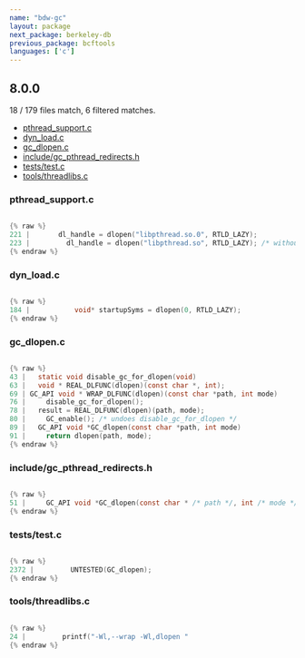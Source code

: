 ```yaml
---
name: "bdw-gc"
layout: package
next_package: berkeley-db
previous_package: bcftools
languages: ['c']
---
```

## 8.0.0
18 / 179 files match, 6 filtered matches.

 - [pthread_support.c](#pthread_supportc)
 - [dyn_load.c](#dyn_loadc)
 - [gc_dlopen.c](#gc_dlopenc)
 - [include/gc_pthread_redirects.h](#includegc_pthread_redirectsh)
 - [tests/test.c](#teststestc)
 - [tools/threadlibs.c](#toolsthreadlibsc)

### pthread_support.c

```c

{% raw %}
221 |       dl_handle = dlopen("libpthread.so.0", RTLD_LAZY);
223 |         dl_handle = dlopen("libpthread.so", RTLD_LAZY); /* without ".0" */
{% endraw %}

```
### dyn_load.c

```c

{% raw %}
184 |           void* startupSyms = dlopen(0, RTLD_LAZY);
{% endraw %}

```
### gc_dlopen.c

```c

{% raw %}
43 |   static void disable_gc_for_dlopen(void)
63 |   void * REAL_DLFUNC(dlopen)(const char *, int);
69 | GC_API void * WRAP_DLFUNC(dlopen)(const char *path, int mode)
76 |     disable_gc_for_dlopen();
78 |   result = REAL_DLFUNC(dlopen)(path, mode);
80 |     GC_enable(); /* undoes disable_gc_for_dlopen */
89 |   GC_API void *GC_dlopen(const char *path, int mode)
91 |     return dlopen(path, mode);
{% endraw %}

```
### include/gc_pthread_redirects.h

```c

{% raw %}
51 |     GC_API void *GC_dlopen(const char * /* path */, int /* mode */);
{% endraw %}

```
### tests/test.c

```c

{% raw %}
2372 |         UNTESTED(GC_dlopen);
{% endraw %}

```
### tools/threadlibs.c

```c

{% raw %}
24 |         printf("-Wl,--wrap -Wl,dlopen "
{% endraw %}

```